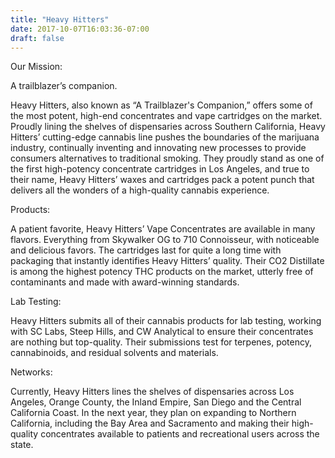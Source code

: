 ```yaml
---
title: "Heavy Hitters"
date: 2017-10-07T16:03:36-07:00
draft: false
---
```


Our Mission:

A trailblazer’s companion.

Heavy Hitters, also known as “A Trailblazer's Companion,” offers some of the most potent, high-end concentrates and vape cartridges on the market. Proudly lining the shelves of dispensaries across Southern California, Heavy Hitters’ cutting-edge cannabis line pushes the boundaries of the marijuana industry, continually inventing and innovating new processes to provide consumers alternatives to traditional smoking. They proudly stand as one of the first high-potency concentrate cartridges in Los Angeles, and true to their name, Heavy Hitters’ waxes and cartridges pack a potent punch that delivers all the wonders of a high-quality cannabis experience.

Products:

A patient favorite, Heavy Hitters’ Vape Concentrates are available in many flavors. Everything from Skywalker OG to 710 Connoisseur, with noticeable and delicious favors. The cartridges last for quite a long time with packaging that instantly identifies Heavy Hitters’ quality. Their CO2 Distillate is among the highest potency THC products on the market, utterly free of contaminants and made with award-winning standards.

Lab Testing:

Heavy Hitters submits all of their cannabis products for lab testing, working with SC Labs, Steep Hills, and CW Analytical to ensure their concentrates are nothing but top-quality. Their submissions test for terpenes, potency, cannabinoids, and residual solvents and materials.

Networks:

Currently, Heavy Hitters lines the shelves of dispensaries across Los Angeles, Orange County, the Inland Empire, San Diego and the Central California Coast. In the next year, they plan on expanding to Northern California, including the Bay Area and Sacramento and making their high-quality concentrates available to patients and recreational users across the state.
